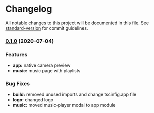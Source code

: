 # Changelog

All notable changes to this project will be documented in this file. See [standard-version](https://github.com/conventional-changelog/standard-version) for commit guidelines.

### [0.1.0](https://github.com/thenaim/ion-tk-social-network/compare/v0.0.1...v0.1.0) (2020-07-04)

### Features

- **app:** native camera preview
- **music:** music page with playlists

### Bug Fixes

- **build:** removed unused imports and change tscinfig.app file
- **logo:** changed logo
- **music:** moved music-player modal to app module
